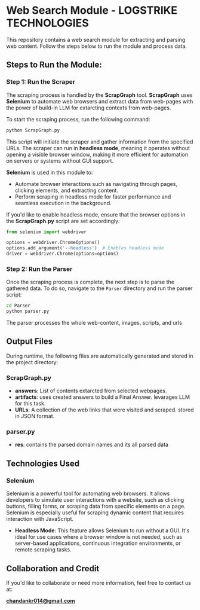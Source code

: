 
# Web Search Module - LOGSTRIKE TECHNOLOGIES

This repository contains a web search module for extracting and parsing web content. Follow the steps below to run the module and process data.

## Steps to Run the Module:

### Step 1: Run the Scraper

The scraping process is handled by the **ScrapGraph** tool. **ScrapGraph** uses **Selenium** to automate web browsers and extract data from web-pages with the power of build-in LLM for extarcting contexts from web-pages. 

To start the scraping process, run the following command:

```bash
python ScrapGraph.py
```

This script will initiate the scraper and gather information from the specified URLs. The scraper can run in **headless mode**, meaning it operates without opening a visible browser window, making it more efficient for automation on servers or systems without GUI support.

**Selenium** is used in this module to:
- Automate browser interactions such as navigating through pages, clicking elements, and extracting content.
- Perform scraping in headless mode for faster performance and seamless execution in the background.

If you'd like to enable headless mode, ensure that the browser options in the **ScrapGraph.py** script are set accordingly:

```python
from selenium import webdriver

options = webdriver.ChromeOptions()
options.add_argument('--headless')  # Enables headless mode
driver = webdriver.Chrome(options=options)
```

### Step 2: Run the Parser

Once the scraping process is complete, the next step is to parse the gathered data. To do so, navigate to the `Parser` directory and run the parser script:

```bash
cd Parser
python parser.py
```

The parser processes the whole web-content, images, scripts, and urls

## Output Files

During runtime, the following files are automatically generated and stored in the project directory:

### ScrapGraph.py
- **answers**: List of contents extarcted from selected webpages.
- **artifacts**: uses created answers to build a Final Answer. levarages LLM for this task.
- **URLs**: A collection of the web links that were visited and scraped. stored in JSON format.

### parser.py
- **res**: contains the parsed domain names and its all parsed data

## Technologies Used

### Selenium

Selenium is a powerful tool for automating web browsers. It allows developers to simulate user interactions with a website, such as clicking buttons, filling forms, or scraping data from specific elements on a page. Selenium is especially useful for scraping dynamic content that requires interaction with JavaScript.

- **Headless Mode**: This feature allows Selenium to run without a GUI. It's ideal for use cases where a browser window is not needed, such as server-based applications, continuous integration environments, or remote scraping tasks.

## Collaboration and Credit

If you'd like to collaborate or need more information, feel free to contact us at:

**chandankr014@gmail.com**

